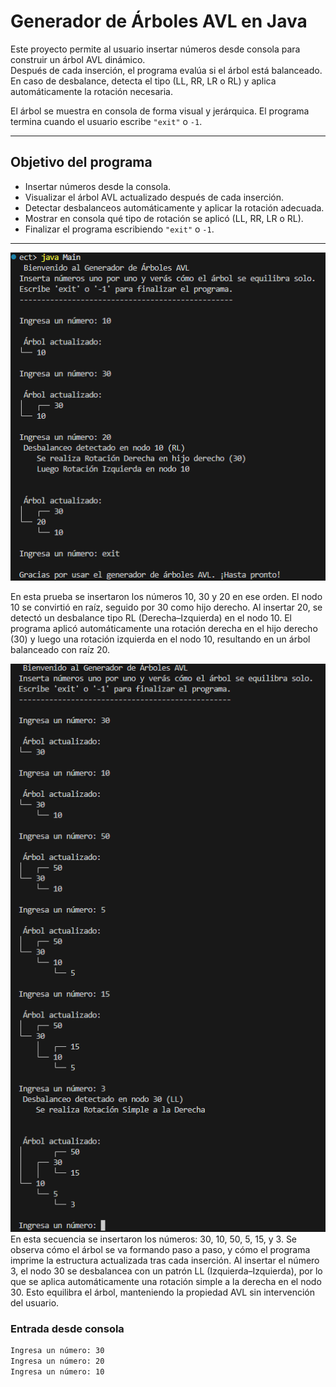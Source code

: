# Generador de Árboles AVL en Java

Este proyecto permite al usuario insertar números desde consola para construir un árbol AVL dinámico.  
Después de cada inserción, el programa evalúa si el árbol está balanceado.  
En caso de desbalance, detecta el tipo (LL, RR, LR o RL) y aplica automáticamente la rotación necesaria.

El árbol se muestra en consola de forma visual y jerárquica. El programa termina cuando el usuario escribe `"exit"` o `-1`.

---

## Objetivo del programa

- Insertar números desde la consola.
- Visualizar el árbol AVL actualizado después de cada inserción.
- Detectar desbalanceos automáticamente y aplicar la rotación adecuada.
- Mostrar en consola qué tipo de rotación se aplicó (LL, RR, LR o RL).
- Finalizar el programa escribiendo `"exit"` o `-1`.

---

![alt text](image.png)
 
En esta prueba se insertaron los números 10, 30 y 20 en ese orden.
El nodo 10 se convirtió en raíz, seguido por 30 como hijo derecho.
Al insertar 20, se detectó un desbalance tipo RL (Derecha–Izquierda) en el nodo 10.
El programa aplicó automáticamente una rotación derecha en el hijo derecho (30) y luego una rotación izquierda en el nodo 10, resultando en un árbol balanceado con raíz 20.
 
![alt text](image-1.png)
En esta secuencia se insertaron los números: 30, 10, 50, 5, 15, y 3.
Se observa cómo el árbol se va formando paso a paso, y cómo el programa imprime la estructura actualizada tras cada inserción.
Al insertar el número 3, el nodo 30 se desbalancea con un patrón LL (Izquierda–Izquierda), por lo que se aplica automáticamente una rotación simple a la derecha en el nodo 30.
Esto equilibra el árbol, manteniendo la propiedad AVL sin intervención del usuario.

### Entrada desde consola

```bash
Ingresa un número: 30
Ingresa un número: 20
Ingresa un número: 10
